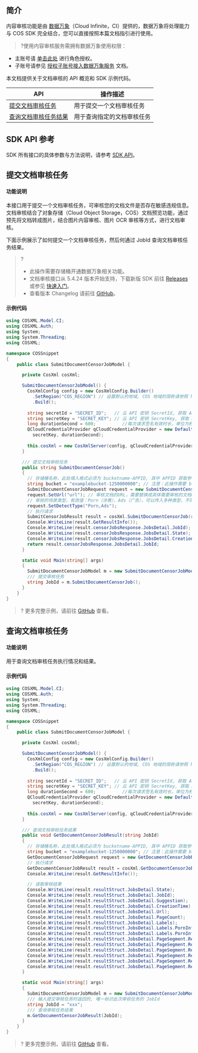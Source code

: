 ## 简介
内容审核功能是由 [数据万象](https://www.tencentcloud.com/document/product/1045)（Cloud Infinite，CI）提供的，数据万象将处理能力与 COS SDK 完全结合，您可以直接按照本篇文档指引进行使用。

>?使用内容审核服务需拥有数据万象使用权限：
- 主账号请 [单击此处](https://console.cloud.tencent.com/cam/role/grant?roleName=CI_QCSRole&policyName=QcloudCOSDataFullControl,QcloudAccessForCIRole,QcloudPartAccessForCIRole&principal=eyJzZXJ2aWNlIjoiY2kucWNsb3VkLmNvbSJ9&serviceType=%E6%95%B0%E6%8D%AE%E4%B8%87%E8%B1%A1&s_url=https%3A%2F%2Fconsole.cloud.tencent.com%2Fci) 进行角色授权。
- 子账号请参见 [授权子账号接入数据万象服务](https://intl.cloud.tencent.com/document/product/1045/33450) 文档。

本文档提供关于文档审核的 API 概览和 SDK 示例代码。

| API                             | 操作描述                           |
| ----------------------------------| ---------------------------------- |
| [提交文档审核任务](https://intl.cloud.tencent.com/document/product/436/48258)  | 用于提交一个文档审核任务   |
| [查询文档审核任务结果](https://intl.cloud.tencent.com/document/product/436/48259)  | 用于查询指定的文档审核任务  |

## SDK API 参考

SDK 所有接口的具体参数与方法说明，请参考 [SDK API](https://cos-dotnet-sdk-doc-1253960454.file.myqcloud.com/)。

## 提交文档审核任务

#### 功能说明

本接口用于提交一个文档审核任务，可审核您的文档文件是否存在敏感违规信息。文档审核结合了对象存储（Cloud Object Storage，COS）文档预览功能，通过预先将文档转成图片，结合图片内容审核、图片 OCR 审核等方式，进行文档审核。

下面示例展示了如何提交一个文档审核任务，然后何通过 JobId 查询文档审核任务结果。

>?
> - 此操作需要存储桶开通数据万象相关功能。
> - 文档审核接口从 5.4.24 版本开始支持，下载新版 SDK 前往 [Releases](https://github.com/tencentyun/qcloud-sdk-dotnet/releases) 或参见 [快速入门](https://intl.cloud.tencent.com/document/product/436/30594)。
> - 查看版本 Changelog 请前往 [GitHub](https://github.com/tencentyun/qcloud-sdk-dotnet/blob/master/CHANGELOG.md)。
> 


#### 示例代码

[//]: #	".cssg-snippet-SubmitDocumentCensorJobModel"

```cs
using COSXML.Model.CI;
using COSXML.Auth;
using System;
using System.Threading;
using COSXML;

namespace COSSnippet
{
    public class SubmitDocumentCensorJobModel {

      private CosXml cosXml;

      SubmitDocumentCensorJobModel() {
        CosXmlConfig config = new CosXmlConfig.Builder()
          .SetRegion("COS_REGION") // 设置默认的地域, COS 地域的简称请参照 https://cloud.tencent.com/document/product/436/6224 
          .Build();
        
        string secretId = "SECRET_ID";   // 云 API 密钥 SecretId, 获取 API 密钥请参照 https://console.cloud.tencent.com/cam/capi
        string secretKey = "SECRET_KEY"; // 云 API 密钥 SecretKey, 获取 API 密钥请参照 https://console.cloud.tencent.com/cam/capi
        long durationSecond = 600;          //每次请求签名有效时长，单位为秒
        QCloudCredentialProvider qCloudCredentialProvider = new DefaultQCloudCredentialProvider(secretId, 
          secretKey, durationSecond);
        
        this.cosXml = new CosXmlServer(config, qCloudCredentialProvider);
      }

      /// 提交文档审核任务
      public string SubmitDocumentCensorJob()
      {
        // 存储桶名称，此处填入格式必须为 bucketname-APPID, 其中 APPID 获取参考 https://console.cloud.tencent.com/developer
        string bucket = "examplebucket-1250000000"; // 注意：此操作需要 bucket 开通内容审核相关功能
        SubmitDocumentCensorJobRequest request = new SubmitDocumentCensorJobRequest(bucket);
        request.SetUrl("url"); // 审核文档的URL，需要替换成具体需要审核的文档URL
        // 审核的场景类型，有效值：Porn（涉黄）、Ads（广告），可以传入多种类型，不同类型以逗号分隔，例如：Porn,Ads
        request.SetDetectType("Porn,Ads");
        // 执行请求
        SubmitCensorJobResult result = cosXml.SubmitDocumentCensorJob(request);
        Console.WriteLine(result.GetResultInfo());
        Console.WriteLine(result.censorJobsResponse.JobsDetail.JobId);
        Console.WriteLine(result.censorJobsResponse.JobsDetail.State);
        Console.WriteLine(result.censorJobsResponse.JobsDetail.CreationTime);
        return result.censorJobsResponse.JobsDetail.JobId;
      }

      static void Main(string[] args)
      {
        SubmitDocumentCensorJobModel m = new SubmitDocumentCensorJobModel();
        /// 提交审核任务
        string JobId = m.SubmitDocumentCensorJob();
      }
    }
}

```

>? 更多完整示例，请前往 [GitHub](https://github.com/tencentyun/cos-snippets/blob/master/dotnet/dist/SubmitDocumentCensorJob.cs) 查看。
>

## 查询文档审核任务

#### 功能说明

用于查询文档审核任务执行情况和结果。

#### 示例代码

[//]: #	".cssg-snippet-SubmitDocumentCensorJobModel"

```cs
using COSXML.Model.CI;
using COSXML.Auth;
using System;
using System.Threading;
using COSXML;

namespace COSSnippet
{
    public class SubmitDocumentCensorJobModel {

      private CosXml cosXml;

      SubmitDocumentCensorJobModel() {
        CosXmlConfig config = new CosXmlConfig.Builder()
          .SetRegion("COS_REGION") // 设置默认的地域, COS 地域的简称请参照 https://cloud.tencent.com/document/product/436/6224 
          .Build();
        
        string secretId = "SECRET_ID";   // 云 API 密钥 SecretId, 获取 API 密钥请参照 https://console.cloud.tencent.com/cam/capi
        string secretKey = "SECRET_KEY"; // 云 API 密钥 SecretKey, 获取 API 密钥请参照 https://console.cloud.tencent.com/cam/capi
        long durationSecond = 600;          //每次请求签名有效时长，单位为秒
        QCloudCredentialProvider qCloudCredentialProvider = new DefaultQCloudCredentialProvider(secretId, 
          secretKey, durationSecond);
        
        this.cosXml = new CosXmlServer(config, qCloudCredentialProvider);
      }

      /// 查询文档审核任务结果
      public void GetDocumentCensorJobResult(string JobId)
      {
        // 存储桶名称，此处填入格式必须为 bucketname-APPID, 其中 APPID 获取参考 https://console.cloud.tencent.com/developer
        string bucket = "examplebucket-1250000000"; // 注意：此操作需要 bucket 开通内容审核相关功能
        GetDocumentCensorJobRequest request = new GetDocumentCensorJobRequest(bucket, JobId);
        // 执行请求
        GetDocumentCensorJobResult result = cosXml.GetDocumentCensorJob(request);
        Console.WriteLine(result.GetResultInfo());

        // 读取审核结果
        Console.WriteLine(result.resultStruct.JobsDetail.State);
        Console.WriteLine(result.resultStruct.JobsDetail.JobId);
        Console.WriteLine(result.resultStruct.JobsDetail.Suggestion);
        Console.WriteLine(result.resultStruct.JobsDetail.CreationTime);
        Console.WriteLine(result.resultStruct.JobsDetail.Url);
        Console.WriteLine(result.resultStruct.JobsDetail.PageCount);
        Console.WriteLine(result.resultStruct.JobsDetail.Labels);
        Console.WriteLine(result.resultStruct.JobsDetail.Labels.PornInfo.HitFlag);
        Console.WriteLine(result.resultStruct.JobsDetail.Labels.PornInfo.Score);
        Console.WriteLine(result.resultStruct.JobsDetail.PageSegment.Results.Url);
        Console.WriteLine(result.resultStruct.JobsDetail.PageSegment.Results.Text);
        Console.WriteLine(result.resultStruct.JobsDetail.PageSegment.Results.PageNumber);
        Console.WriteLine(result.resultStruct.JobsDetail.PageSegment.Results.PornInfo.HitFlag);
        Console.WriteLine(result.resultStruct.JobsDetail.PageSegment.Results.PornInfo.SubLabel);
        Console.WriteLine(result.resultStruct.JobsDetail.PageSegment.Results.PornInfo.Score);
      }

      static void Main(string[] args)
      {
        SubmitDocumentCensorJobModel m = new SubmitDocumentCensorJobModel();
        /// 输入提交审核任务时返回的, 唯一标识此次审核任务的 JobId
        string JobId = "xxx";
        /// 查询审核任务结果
        m.GetDocumentCensorJobResult(JobId);
      }
    }
}

```

>? 更多完整示例，请前往 [GitHub](https://github.com/tencentyun/cos-snippets/blob/master/dotnet/dist/SubmitDocumentCensorJob.cs) 查看。
>
